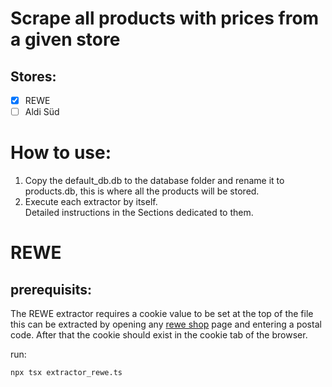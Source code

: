 # Scrape all products with prices from a given store
## Stores:
- [x] REWE
- [ ] Aldi Süd

# How to use:
1. Copy the default_db.db to the database folder and rename it to products.db,
this is where all the products will be stored.<br>
2. Execute each extractor by itself.<br>
Detailed instructions in the Sections dedicated to them.<br>
# REWE
## prerequisits:<br>
The REWE extractor requires a cookie value to be set at the top of the file
this can be extracted by opening any [rewe shop](https://shop.rewe.de) page and entering a postal code.
After that the cookie should exist in the cookie tab of the browser.

run:
```
npx tsx extractor_rewe.ts
```

